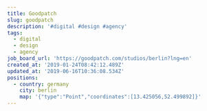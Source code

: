```yaml
---
title: Goodpatch
slug: goodpatch
description: '#digital #design #agency'
tags:
  - digital
  - design
  - agency
job_board_url: 'https://goodpatch.com/studios/berlin?lng=en'
created_at: '2019-01-24T08:42:12.489Z'
updated_at: '2019-06-16T10:36:08.534Z'
positions:
  - country: germany
    city: berlin
    map: '{"type":"Point","coordinates":[13.425056,52.499892]}'
---
```

